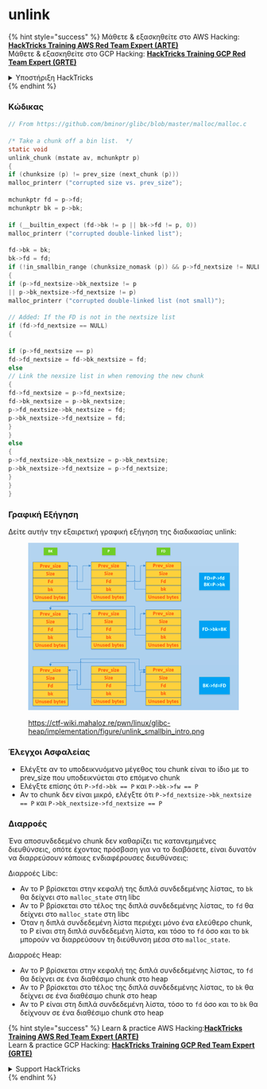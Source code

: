 # unlink

{% hint style="success" %}
Μάθετε & εξασκηθείτε στο AWS Hacking:<img src="../../../.gitbook/assets/arte.png" alt="" data-size="line">[**HackTricks Training AWS Red Team Expert (ARTE)**](https://training.hacktricks.xyz/courses/arte)<img src="../../../.gitbook/assets/arte.png" alt="" data-size="line">\
Μάθετε & εξασκηθείτε στο GCP Hacking: <img src="../../../.gitbook/assets/grte.png" alt="" data-size="line">[**HackTricks Training GCP Red Team Expert (GRTE)**<img src="../../../.gitbook/assets/grte.png" alt="" data-size="line">](https://training.hacktricks.xyz/courses/grte)

<details>

<summary>Υποστήριξη HackTricks</summary>

* Ελέγξτε τα [**σχέδια συνδρομής**](https://github.com/sponsors/carlospolop)!
* **Εγγραφείτε στην** 💬 [**ομάδα Discord**](https://discord.gg/hRep4RUj7f) ή στην [**ομάδα telegram**](https://t.me/peass) ή **ακολουθήστε** μας στο **Twitter** 🐦 [**@hacktricks\_live**](https://twitter.com/hacktricks\_live)**.**
* **Μοιραστείτε κόλπα hacking υποβάλλοντας PRs στα** [**HackTricks**](https://github.com/carlospolop/hacktricks) και [**HackTricks Cloud**](https://github.com/carlospolop/hacktricks-cloud) github repos.

</details>
{% endhint %}

### Κώδικας
```c
// From https://github.com/bminor/glibc/blob/master/malloc/malloc.c

/* Take a chunk off a bin list.  */
static void
unlink_chunk (mstate av, mchunkptr p)
{
if (chunksize (p) != prev_size (next_chunk (p)))
malloc_printerr ("corrupted size vs. prev_size");

mchunkptr fd = p->fd;
mchunkptr bk = p->bk;

if (__builtin_expect (fd->bk != p || bk->fd != p, 0))
malloc_printerr ("corrupted double-linked list");

fd->bk = bk;
bk->fd = fd;
if (!in_smallbin_range (chunksize_nomask (p)) && p->fd_nextsize != NULL)
{
if (p->fd_nextsize->bk_nextsize != p
|| p->bk_nextsize->fd_nextsize != p)
malloc_printerr ("corrupted double-linked list (not small)");

// Added: If the FD is not in the nextsize list
if (fd->fd_nextsize == NULL)
{

if (p->fd_nextsize == p)
fd->fd_nextsize = fd->bk_nextsize = fd;
else
// Link the nexsize list in when removing the new chunk
{
fd->fd_nextsize = p->fd_nextsize;
fd->bk_nextsize = p->bk_nextsize;
p->fd_nextsize->bk_nextsize = fd;
p->bk_nextsize->fd_nextsize = fd;
}
}
else
{
p->fd_nextsize->bk_nextsize = p->bk_nextsize;
p->bk_nextsize->fd_nextsize = p->fd_nextsize;
}
}
}
```
### Γραφική Εξήγηση

Δείτε αυτήν την εξαιρετική γραφική εξήγηση της διαδικασίας unlink:

<figure><img src="../../../.gitbook/assets/image (3) (1) (1).png" alt=""><figcaption><p><a href="https://ctf-wiki.mahaloz.re/pwn/linux/glibc-heap/implementation/figure/unlink_smallbin_intro.png">https://ctf-wiki.mahaloz.re/pwn/linux/glibc-heap/implementation/figure/unlink_smallbin_intro.png</a></p></figcaption></figure>

### Έλεγχοι Ασφαλείας

* Ελέγξτε αν το υποδεικνυόμενο μέγεθος του chunk είναι το ίδιο με το prev\_size που υποδεικνύεται στο επόμενο chunk
* Ελέγξτε επίσης ότι `P->fd->bk == P` και `P->bk->fw == P`
* Αν το chunk δεν είναι μικρό, ελέγξτε ότι `P->fd_nextsize->bk_nextsize == P` και `P->bk_nextsize->fd_nextsize == P`

### Διαρροές

Ένα αποσυνδεδεμένο chunk δεν καθαρίζει τις κατανεμημένες διευθύνσεις, οπότε έχοντας πρόσβαση για να το διαβάσετε, είναι δυνατόν να διαρρεύσουν κάποιες ενδιαφέρουσες διευθύνσεις:

Διαρροές Libc:

* Αν το P βρίσκεται στην κεφαλή της διπλά συνδεδεμένης λίστας, το `bk` θα δείχνει στο `malloc_state` στη libc
* Αν το P βρίσκεται στο τέλος της διπλά συνδεδεμένης λίστας, το `fd` θα δείχνει στο `malloc_state` στη libc
* Όταν η διπλά συνδεδεμένη λίστα περιέχει μόνο ένα ελεύθερο chunk, το P είναι στη διπλά συνδεδεμένη λίστα, και τόσο το `fd` όσο και το `bk` μπορούν να διαρρεύσουν τη διεύθυνση μέσα στο `malloc_state`.

Διαρροές Heap:

* Αν το P βρίσκεται στην κεφαλή της διπλά συνδεδεμένης λίστας, το `fd` θα δείχνει σε ένα διαθέσιμο chunk στο heap
* Αν το P βρίσκεται στο τέλος της διπλά συνδεδεμένης λίστας, το `bk` θα δείχνει σε ένα διαθέσιμο chunk στο heap
* Αν το P είναι στη διπλά συνδεδεμένη λίστα, τόσο το `fd` όσο και το `bk` θα δείχνουν σε ένα διαθέσιμο chunk στο heap

{% hint style="success" %}
Learn & practice AWS Hacking:<img src="../../../.gitbook/assets/arte.png" alt="" data-size="line">[**HackTricks Training AWS Red Team Expert (ARTE)**](https://training.hacktricks.xyz/courses/arte)<img src="../../../.gitbook/assets/arte.png" alt="" data-size="line">\
Learn & practice GCP Hacking: <img src="../../../.gitbook/assets/grte.png" alt="" data-size="line">[**HackTricks Training GCP Red Team Expert (GRTE)**<img src="../../../.gitbook/assets/grte.png" alt="" data-size="line">](https://training.hacktricks.xyz/courses/grte)

<details>

<summary>Support HackTricks</summary>

* Check the [**subscription plans**](https://github.com/sponsors/carlospolop)!
* **Join the** 💬 [**Discord group**](https://discord.gg/hRep4RUj7f) or the [**telegram group**](https://t.me/peass) or **follow** us on **Twitter** 🐦 [**@hacktricks\_live**](https://twitter.com/hacktricks\_live)**.**
* **Share hacking tricks by submitting PRs to the** [**HackTricks**](https://github.com/carlospolop/hacktricks) and [**HackTricks Cloud**](https://github.com/carlospolop/hacktricks-cloud) github repos.

</details>
{% endhint %}
